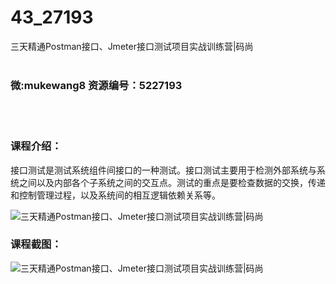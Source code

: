 # 43_27193
三天精通Postman接口、Jmeter接口测试项目实战训练营|码尚
<br/></br>
<h3>微:mukewang8 资源编号：5227193</h3>
<br/></br>
<h3>课程介绍：</h3>
<p><a title="查看与 接口测试 相关的文章" target="_blank">接口测试</a>是测试系统组件间接口的一种测试。接口测试主要用于检测外部系统与系统之间以及内部各个子系统之间的交互点。测试的重点是要检查数据的交换，传递和控制管理过程，以及系统间的相互逻辑依赖关系等。</p>
<p><img src="https://www.ko996.com/wp-content/uploads/img/2022/10/1-94-300x104.png" alt="三天精通Postman接口、Jmeter接口测试项目实战训练营|码尚"></p>
<div class="info-desc">
<h3>课程截图：</h3>
<p><img src="https://www.ko996.com/wp-content/uploads/img/2022/10/2-98.png" alt="三天精通Postman接口、Jmeter接口测试项目实战训练营|码尚"></p>


			
</div>
